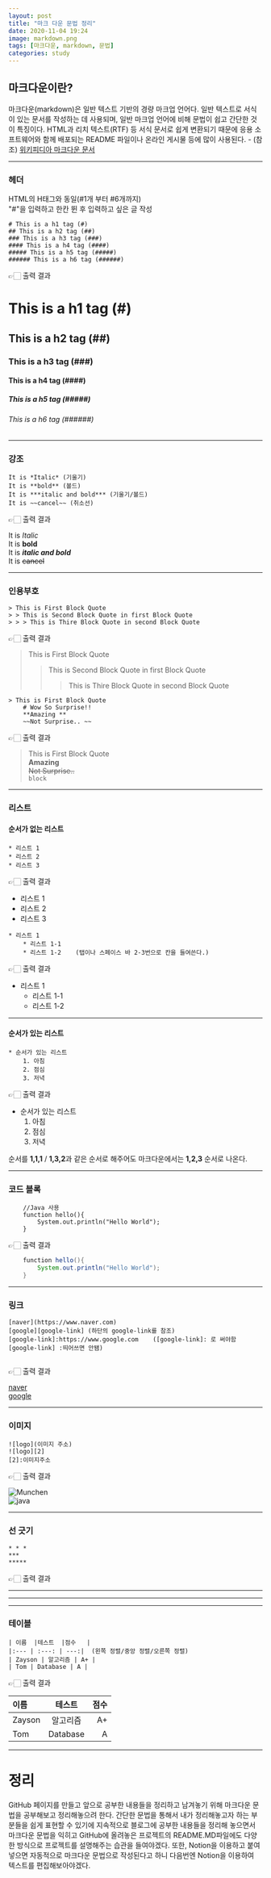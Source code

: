 ```yaml
---
layout: post
title: "마크 다운 문법 정리"
date: 2020-11-04 19:24
image: markdown.png
tags: [마크다운, markdown, 문법]
categories: study
---
```

## 마크다운이란?
마크다운(markdown)은 일반 텍스트 기반의 경량 마크업 언어다. 일반 텍스트로 서식이 있는 문서를 작성하는 데 사용되며, 일반 마크업 언어에 비해 문법이 쉽고 간단한 것이 특징이다. HTML과 리치 텍스트(RTF) 등 서식 문서로 쉽게 변환되기 때문에 응용 소프트웨어와 함께 배포되는 README 파일이나 온라인 게시물 등에 많이 사용된다. - (참조) [위키피디아 마크다운 문서](https://ko.wikipedia.org/wiki/%EB%A7%88%ED%81%AC%EB%8B%A4%EC%9A%B4)      

***

### 헤더 
HTML의 H태그와 동일(#1개 부터 #6개까지)   
"#"을 입력하고 한칸 뛴 후 입력하고 싶은 글 작성    
```
# This is a h1 tag (#)
## This is a h2 tag (##) 
### This is a h3 tag (###)
#### This is a h4 tag (####)
##### This is a h5 tag (#####)
###### This is a h6 tag (######)
```
👉🏻 출력 결과 

# This is a h1 tag (#)
## This is a h2 tag (##) 
### This is a h3 tag (###)
#### This is a h4 tag (####)
##### This is a h5 tag (#####)
###### This is a h6 tag (######)   
***

### 강조
```
It is *Italic* (기울기)
It is **bold** (볼드)
It is ***italic and bold*** (기울기/볼드)
It is ~~cancel~~ (취소선)
```
👉🏻 출력 결과 

It is *Italic*   
It is **bold**   
It is ***italic and bold***   
It is ~~cancel~~   

***

### 인용부호 
```
> This is First Block Quote
> > This is Second Block Quote in first Block Quote
> > > This is Thire Block Quote in second Block Quote
```   
👉🏻 출력 결과 

> This is First Block Quote
> > This is Second Block Quote in first Block Quote
> > > This is Thire Block Quote in second Block Quote   


```
> This is First Block Quote
    # Wow So Surprise!!
    **Amazing **
    ~~Not Surprise.. ~~
```   
 👉🏻 출력 결과 
> This is First Block Quote   
    **Amazing**   
    ~~Not Surprise..~~   
	```block```

***

### 리스트
#### 순서가 없는 리스트 
```
* 리스트 1
* 리스트 2
* 리스트 3
```
👉🏻 출력 결과 

* 리스트 1
* 리스트 2
* 리스트 3

```
* 리스트 1
    * 리스트 1-1
    * 리스트 1-2    (탭이나 스페이스 바 2-3번으로 칸을 들여쓴다.)
```
👉🏻 출력 결과 

* 리스트 1
	* 리스트 1-1
	* 리스트 1-2

***

#### 순서가 있는 리스트
```
* 순서가 있는 리스트 
    1. 아침 
    2. 점심
    3. 저녁
```
👉🏻 출력 결과 

* 순서가 있는 리스트 
    1. 아침 
    2. 점심
    3. 저녁

순서를 **1,1,1** / **1,3,2**과 같은 순서로 해주어도 마크다운에서는 **1,2,3** 순서로 나온다.   

***

### 코드 블록
```
    //Java 사용
    function hello(){
        System.out.println("Hello World");
    }
``` 
👉🏻 출력 결과
 
```java
    function hello(){
        System.out.println("Hello World");
    }
```

***

### 링크 
```
[naver](https://www.naver.com)
[google][google-link] (하단의 google-link를 참조)
[google-link]:https://www.google.com    ([google-link]: 로 써야함 [google-link] :띄어쓰면 안됌)
 
```
👉🏻 출력 결과 

[naver](https://www.naver.com)   
[google][google-link]   

[google-link]: https://www.google.com   

***

### 이미지 
```
![logo](이미지 주소)
![logo][2]
[2]:이미지주소
```
👉🏻 출력 결과 

![Munchen](https://upload.wikimedia.org/wikipedia/commons/thumb/1/1b/FC_Bayern_M%C3%BCnchen_logo_%282017%29.svg/150px-FC_Bayern_M%C3%BCnchen_logo_%282017%29.svg.png)   
![java][java]   

[java]: https://img1.daumcdn.net/thumb/R1280x0/?scode=mtistory2&fname=http%3A%2F%2Fcfile9.uf.tistory.com%2Fimage%2F18634F47500B774C210F82

***    

### 선 긋기 
```
* * *
***
*****
```
👉🏻 출력 결과 

* * *
***
*****

### 테이블 
```
| 이름  |테스트  |점수   |           
|:--- | :---: | ---:|  (왼쪽 정렬/중앙 정렬/오른쪽 정렬)
| Zayson | 알고리즘 | A+ |  
| Tom | Database | A |

```
👉🏻 출력 결과 

| 이름  |테스트  |점수   |           
|:--- | :---: | ---:|  
| Zayson | 알고리즘 | A+ |  
| Tom | Database | A |

***
# 정리
GitHub 페이지를 만들고 앞으로 공부한 내용들을 정리하고 남겨놓기 위해 마크다운 문법을 공부해보고 정리해놓으려 한다.
간단한 문법을 통해서 내가 정리해놓고자 하는 부분들을 쉽게 표현할 수 있기에 지속적으로 블로그에 공부한 내용들을 정리해 놓으면서 마크다운 문법을 익히고 GitHub에 올려놓은 프로젝트의 README.MD파일에도 다양한 방식으로 프로젝트를 설명해주는 습관을 들여야겠다. 또한, Notion을 이용하고 붙여넣으면 자동적으로 마크다운 문법으로 작성된다고 하니 다음번엔 Notion을 이용하여 텍스트를 편집해보아야겠다.
